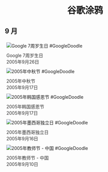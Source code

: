 
<h1 align="center"> 谷歌涂鸦 </h1>




## 9 月

<div class="image">


<img src="https://lh3.googleusercontent.com/IXMIfhiZBtWceTULvbxrolAIsned3K1kvkVdx18y6LbPsqBbp-g898EgZZy57AIGKdv2pxTy5z5II_Bw20A4fOmXbLcnUjkOSR7bF8za=s660" alt="Google 7周岁生日 #GoogleDoodle" style="margin: 5px"/>
<div class="info" style="font-size: 14px; color:#333333; margin:5px"><div class="title">Google 7周岁生日</div><div class="date">2005年9月26日</div></div>

<img src="https://lh3.googleusercontent.com/QG4gPLKtDFXfRxTytpCEl64akE4vx2WkU0VB8GYgXYicf6Bx22tmgYb4-6a0uufVHICWY6Y0sc9JeggRQOka6bC2EOvXNvA7uLhmxECE0w=s660" alt="2005年中秋节 #GoogleDoodle" style="margin: 5px"/>
<div class="info" style="font-size: 14px; color:#333333; margin:5px"><div class="title">2005年中秋节</div><div class="date">2005年9月17日</div></div>

<img src="//www.google.com/logos/2005/kr_thanksgiving05.gif" alt="2005年韩国感恩节 #GoogleDoodle" style="margin: 5px"/>
<div class="info" style="font-size: 14px; color:#333333; margin:5px"><div class="title">2005年韩国感恩节</div><div class="date">2005年9月17日</div></div>

<img src="https://lh3.googleusercontent.com/tqFw2fUF6IvyXCVxMDGfOl1Z1WI2emSgYtZuTBs3Zk7bZ-MyiuKKyMgcGfBlgOhVsZGnS-ml3PWg-e3pk8gxkmADSDEiHJe9CvaYbWPanA=s660" alt="2005年墨西哥独立日 #GoogleDoodle" style="margin: 5px"/>
<div class="info" style="font-size: 14px; color:#333333; margin:5px"><div class="title">2005年墨西哥独立日</div><div class="date">2005年9月16日</div></div>

<img src="https://lh3.googleusercontent.com/i5IbUidOtYNDNKmlINeGW_18IeNWTVOi81sBsef9Dim5BS3Ort3M0mXBKtpUsNpCITYhXBsQkjVeQZTAY9ur-rc9S4V4KrhjMYDjyP3H=s660" alt="2005年教师节 - 中国 #GoogleDoodle" style="margin: 5px"/>
<div class="info" style="font-size: 14px; color:#333333; margin:5px"><div class="title">2005年教师节 - 中国</div><div class="date">2005年9月10日</div></div>

</div>








